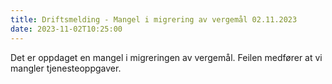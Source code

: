 ```yaml
---
title: Driftsmelding - Mangel i migrering av vergemål 02.11.2023
date: 2023-11-02T10:25:00
---
```

Det er oppdaget en mangel i migreringen av vergemål. Feilen medfører at vi mangler tjenesteoppgaver.

